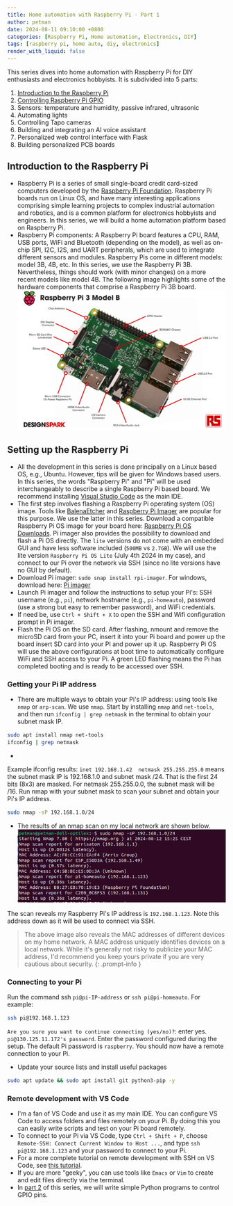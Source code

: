 ```yaml
---
title: Home automation with Raspberry Pi - Part 1
author: petman
date: 2024-08-11 09:10:00 +0800
categories: [Raspberry Pi, Home automation, Electronics, DIY]
tags: [raspberry pi, home auto, diy, electronics]
render_with_liquid: false
---
```


This series dives into home automation with Raspberry Pi for DIY enthusiasts and electronics hobbyists. It is subdivided into 5 parts:
1. [Introduction to the Raspberry Pi](https://dtechub.github.io/posts/home-auto-rpi-1)
2. [Controlling Raspberry Pi GPIO](https://dtechub.github.io/posts/home-auto-rpi-2/)
3. Sensors: temperature and humidity, passive infrared, ultrasonic 
3. Automating lights
4. Controlling Tapo cameras
5. Building and integrating an AI voice assistant
6. Personalized web control interface with Flask
7. Building personalized PCB boards


## Introduction to the Raspberry Pi
- Raspberry Pi is a series of small single-board credit card-sized computers developed by the [Raspberry Pi Foundation](https://www.raspberrypi.org/about/). Raspberry Pi boards run on Linux OS, and have many interesting applications comprising simple learning projects to complex industrial automation and robotics, and is a common platform for electronics hobbyists and engineers. In this series, we will build a home automation platform based on Raspberry Pi.
- Raspberry Pi components: A Raspberry Pi board features a CPU, RAM, USB ports, WiFi and Bluetooth (depending on the model), as well as on-chip SPI, I2C, I2S, and UART peripherals, which are used to integrate different sensors and modules.
Raspberry Pis come in different models: model 3B, 4B, etc. In this series, we use the Raspberry Pi 3B. Nevertheless, things should work (with minor changes) on a more recent models like model 4B.
The following image highlights some of the hardware components that comprise a Raspberry Pi 3B board. ![Pi 3B](assets/imgs/rpi/rpi-3b.png)


## Setting up the Raspberry Pi
- All the development in this series is done principally on a Linux based OS, e.g., Ubuntu. However, tips will be given for Windows based users. In this series, the words "Raspberry Pi" and "Pi" will be used interchangeably to describe a single Raspberry Pi based board.
We recommend installing [Visual Studio Code](https://code.visualstudio.com/) as the main IDE.
- The first step involves flashing a Raspberry Pi operating system (OS) image. Tools like [BalenaEtcher](https://etcher.balena.io/) and [Raspberry Pi Imager](https://downloads.raspberrypi.org/imager) are popular for this purpose. 
We use the latter in this series. 
Download a compatible Raspberry Pi OS image for your board here: [Raspberry Pi OS Downloads](https://www.raspberrypi.com/software/operating-systems/). Pi imager also provides the possibility to download and flash a Pi OS directly.
The `lite` versions do not come with an embedded GUI and have less software included (`500MB` vs `2.7GB`).
We will use the lite version `Raspberry Pi OS Lite` (July 4th 2024 in my case), and connect to our Pi over the network via SSH (since no lite versions have no GUI by default).
- Download Pi imager: `sudo snap install rpi-imager`. For windows, download here: [Pi imager](https://downloads.raspberrypi.org/imager/imager_latest.exe)
- Launch Pi imager and follow the instructions to setup your Pi's: SSH username (e.g., `pi`), network hostname (e.g., `pi-homeauto`), password (use a strong but easy to remember password), and WiFi credentials.
- If need be, use `Ctrl + Shift + X` to open the SSH and Wifi configuration prompt in Pi imager.
- Flash the Pi OS on the SD card. After flashing, nmount and remove the microSD card from your PC, insert it into your Pi board and power up the board insert SD card into your PI and power up it up. Raspberry Pi OS will use the above configurations at boot time to automatically configure WiFi and SSH access to your Pi. A green LED flashing means the Pi has completed booting and is ready to be accessed over SSH.

### Getting your Pi IP address
- There are multiple ways to obtain your Pi's IP address: using tools like `nmap` or `arp-scan`. We use `nmap`.
Start by installing `nmap` and `net-tools`, and then run `ifconfig | grep netmask` in the terminal to obtain your subnet mask IP.
```bash
sudo apt install nmap net-tools
ifconfig | grep netmask
```
- 
Example ifconfig results: `inet 192.168.1.42  netmask 255.255.255.0` means the subnet mask IP is 192.168.1.0 and subnet mask /24. That is the first 24 bits (8x3) are masked.
For netmask 255.255.0.0, the subnet mask will be /16.
Run nmap with your subnet mask to scan your subnet and obtain your Pi's IP address.
```bash
sudo nmap -sP 192.168.1.0/24
```
- The results of an nmap scan on my local network are shown below.
![nmap scan](assets/imgs/rpi/nmap-scan.png)

The scan reveals my Raspberry Pi's IP address is `192.168.1.123`. Note this address down as it will be used to connect via SSH.
> The above image also reveals the MAC addresses of different devices on my home network. A MAC address uniquely identifies devices on a local network. While it's generally not risky to publicize your MAC address, I'd recommend you keep yours private if you are very cautious about security.
{: .prompt-info }

### Connecting to your Pi
Run the command ssh `pi@pi-IP-address` or `ssh pi@pi-homeauto`. For example:
```bash
ssh pi@192.168.1.123
```
`Are you sure you want to continue connecting (yes/no)?`: enter yes. `pi@130.125.11.172's password`. Enter the password configured during the setup. The default Pi password is `raspberry`.
You should now have a remote connection to your Pi.
- Update your source lists and install useful packages
```bash
sudo apt update && sudo apt install git python3-pip -y 
```

### Remote development with VS Code
- I'm a fan of VS Code and use it as my main IDE. You can configure VS Code to access folders and files remotely on your Pi. By doing this you can easily write scripts and test on your Pi board remotely.
- To connect to your Pi via VS Code, type `Ctrl + Shift + P`, choose `Remote-SSH: Connect Current Window to Host ...`, and type `ssh pi@192.168.1.123` and your password to connect to your Pi.
- For a more complete tutorial on remote development with SSH on VS Code, see [this tutorial](https://code.visualstudio.com/docs/remote/ssh).
- If you are more "geeky", you can use tools like `Emacs` or `Vim` to create and edit files directly via the terminal. 
- In [part 2](https://dtechub.github.io/posts/home-auto-rpi-2/) of this series, we will write simple Python programs to control GPIO pins.